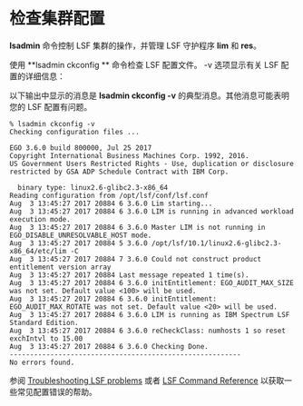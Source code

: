 # 检查集群配置

**lsadmin** 命令控制 LSF 集群的操作，并管理 LSF 守护程序 **lim** 和 **res**。

使用 **lsadmin ckconfig ** 命令检查 LSF 配置文件。 -v 选项显示有关 LSF 配置的详细信息：

以下输出中显示的消息是 **lsadmin ckconfig -v** 的典型消息。其他消息可能表明您的 LSF 配置有问题。

```shell
% lsadmin ckconfig -v
Checking configuration files ...

EGO 3.6.0 build 800000, Jul 25 2017
Copyright International Business Machines Corp. 1992, 2016.
US Government Users Restricted Rights - Use, duplication or disclosure restricted by GSA ADP Schedule Contract with IBM Corp.

  binary type: linux2.6-glibc2.3-x86_64
Reading configuration from /opt/lsf/conf/lsf.conf
Aug  3 13:45:27 2017 20884 6 3.6.0 Lim starting...
Aug  3 13:45:27 2017 20884 6 3.6.0 LIM is running in advanced workload execution mode.
Aug  3 13:45:27 2017 20884 6 3.6.0 Master LIM is not running in EGO_DISABLE_UNRESOLVABLE_HOST mode.
Aug  3 13:45:27 2017 20884 5 3.6.0 /opt/lsf/10.1/linux2.6-glibc2.3-x86_64/etc/lim -C
Aug  3 13:45:27 2017 20884 7 3.6.0 Could not construct product entitlement version array
Aug  3 13:45:27 2017 20884 Last message repeated 1 time(s).
Aug  3 13:45:27 2017 20884 6 3.6.0 initEntitlement: EGO_AUDIT_MAX_SIZE was not set. Default value <100> will be used.
Aug  3 13:45:27 2017 20884 6 3.6.0 initEntitlement: EGO_AUDIT_MAX_ROTATE was not set. Default value <20> will be used.
Aug  3 13:45:27 2017 20884 6 3.6.0 LIM is running as IBM Spectrum LSF Standard Edition.
Aug  3 13:45:27 2017 20884 6 3.6.0 reCheckClass: numhosts 1 so reset exchIntvl to 15.00
Aug  3 13:45:27 2017 20884 6 3.6.0 Checking Done.
---------------------------------------------------------
No errors found.
```

参阅 [Troubleshooting LSF problems](https://www.ibm.com/support/knowledgecenter/SSWRJV_10.1.0/lsf_admin/chap_troubleshooting_lsf.html?view=kc#v3523448) 或者 [LSF Command Reference](https://www.ibm.com/support/knowledgecenter/SSWRJV_10.1.0/lsf_welcome/lsf_kc_cmd_ref.html?view=kc) 以获取一些常见配置错误的帮助。